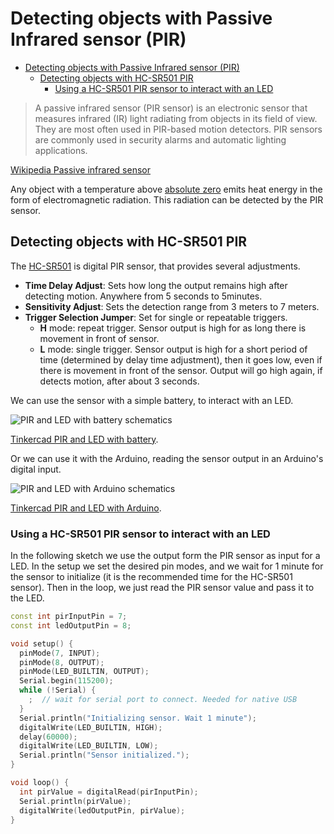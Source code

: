 # Detecting objects with Passive Infrared sensor (PIR)

- [Detecting objects with Passive Infrared sensor (PIR)](#detecting-objects-with-passive-infrared-sensor-pir)
  - [Detecting objects with HC-SR501 PIR](#detecting-objects-with-hc-sr501-pir)
    - [Using a HC-SR501 PIR sensor to interact with an LED](#using-a-hc-sr501-pir-sensor-to-interact-with-an-led)

> A passive infrared sensor (PIR sensor) is an electronic sensor that measures infrared (IR) light radiating from objects in its field of view. They are most often used in PIR-based motion detectors. PIR sensors are commonly used in security alarms and automatic lighting applications.

[Wikipedia Passive infrared sensor](https://en.wikipedia.org/wiki/Passive_infrared_sensor)

Any object with a temperature above [absolute zero](https://en.wikipedia.org/wiki/Absolute_zero) emits heat energy in the form of electromagnetic radiation. This radiation can be detected by the PIR sensor.

## Detecting objects with HC-SR501 PIR

The [HC-SR501](https://www.epitran.it/ebayDrive/datasheet/44.pdf) is digital PIR sensor, that provides several adjustments.

- **Time Delay Adjust**: Sets how long the output remains high after detecting motion. Anywhere from 5 seconds to 5minutes.
- **Sensitivity Adjust**: Sets the detection range from 3 meters to 7 meters.
- **Trigger Selection Jumper**: Set for single or repeatable triggers.
  - **H** mode: repeat trigger. Sensor output is high for as long there is movement in front of sensor.
  - **L** mode: single trigger. Sensor output is high for a short period of time (determined by delay time adjustment), then it goes low, even if there is movement in front of the sensor. Output will go high again, if detects motion, after about 3 seconds.

We can use the sensor with a simple battery, to interact with an LED.

![PIR and LED with battery schematics](https://github.com/futureshocked/ArduinoSbSGettingStarted/blob/master/Schematics/0500%20-%20Infrared%20motion%20sensor/0500%20-%20Infrared%20sensor.png?raw=true "PIR and LED with battery schematics")

[Tinkercad PIR and LED with battery](https://www.tinkercad.com/things/fpPOaKOp94J-passive-infrared-sensor-led-battery).

Or we can use it with the Arduino, reading the sensor output in an Arduino's digital input.

![PIR and LED with Arduino schematics](https://github.com/futureshocked/ArduinoSbSGettingStarted/blob/master/Schematics/0500%20-%20Infrared%20motion%20sensor/0500%20-%20Infrared%20sensor%20with%20Arduino.png?raw=true "PIR and LED with Arduino schematics")

[Tinkercad PIR and LED with Arduino](https://www.tinkercad.com/things/cVIg5B548y1-passive-infrared-sensor-led).

### Using a HC-SR501 PIR sensor to interact with an LED

In the following sketch we use the output form the PIR sensor as input for a LED. In the setup we set the desired pin modes, and we wait for 1 minute for the sensor to initialize (it is the recommended time for the HC-SR501 sensor). Then in the loop, we just read the PIR sensor value and pass it to the LED.

```c++
const int pirInputPin = 7;
const int ledOutputPin = 8;

void setup() {
  pinMode(7, INPUT);
  pinMode(8, OUTPUT);
  pinMode(LED_BUILTIN, OUTPUT);
  Serial.begin(115200);
  while (!Serial) {
    ;  // wait for serial port to connect. Needed for native USB
  }
  Serial.println("Initializing sensor. Wait 1 minute");
  digitalWrite(LED_BUILTIN, HIGH);
  delay(60000);
  digitalWrite(LED_BUILTIN, LOW);
  Serial.println("Sensor initialized.");
}

void loop() {
  int pirValue = digitalRead(pirInputPin);
  Serial.println(pirValue);
  digitalWrite(ledOutputPin, pirValue);
}
```
